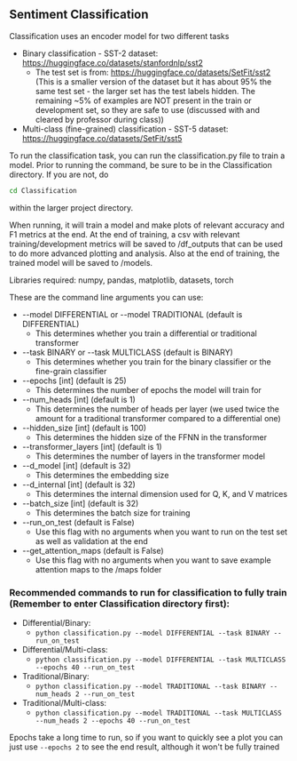 ## Sentiment Classification
Classification uses an encoder model for two different tasks
* Binary classification - SST-2 dataset: https://huggingface.co/datasets/stanfordnlp/sst2
  * The test set is from: https://huggingface.co/datasets/SetFit/sst2 (This is a smaller version of the dataset but it has about 95% the same test set - the larger set has the test labels hidden. The remaining ~5% of examples are NOT present in the train or development set, so they are safe to use (discussed with and cleared by professor during class))
* Multi-class (fine-grained) classification - SST-5 dataset: https://huggingface.co/datasets/SetFit/sst5

To run the classification task, you can run the classification.py file to train a model.
Prior to running the command, be sure to be in the Classification directory. If you are not, do

```bash
cd Classification
```

within the larger project directory.

When running, it will train a model and make plots of relevant accuracy and F1 metrics at the end.
At the end of training, a csv with relevant training/development metrics will be saved to /df_outputs that can be used to do more advanced plotting and analysis.
Also at the end of training, the trained model will be saved to /models.

Libraries required: numpy, pandas, matplotlib, datasets, torch

These are the command line arguments you can use:
* --model DIFFERENTIAL or --model TRADITIONAL (default is DIFFERENTIAL)
  * This determines whether you train a differential or traditional transformer
* --task BINARY or --task MULTICLASS (default is BINARY)
  * This determines whether you train for the binary classifier or the fine-grain classifier
* --epochs [int] (default is 25)
  * This determines the number of epochs the model will train for
* --num_heads [int] (default is 1)
  * This determines the number of heads per layer (we used twice the amount for a traditional transformer compared to a differential one)
* --hidden_size [int] (default is 100)
  * This determines the hidden size of the FFNN in the transformer
* --transformer_layers [int] (default is 1)
  * This determines the number of layers in the transformer model
* --d_model [int] (default is 32)
  * This determines the embedding size
* --d_internal [int] (default is 32)
  * This determines the internal dimension used for Q, K, and V matrices
* --batch_size [int] (default is 32)
  * This determines the batch size for training
* --run_on_test (default is False)
  * Use this flag with no arguments when you want to run on the test set as well as validation at the end
* --get_attention_maps (default is False)
  * Use this flag with no arguments when you want to save example attention maps to the /maps folder

### Recommended commands to run for classification to fully train (Remember to enter Classification directory first):
* Differential/Binary:
  * `python classification.py --model DIFFERENTIAL --task BINARY --run_on_test`
* Differential/Multi-class:
  * `python classification.py --model DIFFERENTIAL --task MULTICLASS --epochs 40 --run_on_test`
* Traditional/Binary:
  * `python classification.py --model TRADITIONAL --task BINARY --num_heads 2 --run_on_test`
* Traditional/Multi-class:
  * `python classification.py --model TRADITIONAL --task MULTICLASS --num_heads 2 --epochs 40 --run_on_test`

Epochs take a long time to run, so if you want to quickly see a plot you can just use `--epochs 2` to see the end result, although it won't be fully trained
